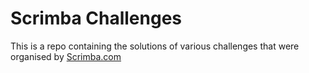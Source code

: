 # Scrimba Challenges

This is a repo containing the solutions of various challenges that were organised by [Scrimba.com](https://scrimba.com)

